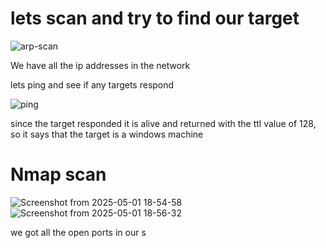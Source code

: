 # lets scan and try to find our target

![arp-scan](https://github.com/user-attachments/assets/088f841f-7c3a-4619-9b22-edceb41861b8)

We have all the ip addresses in the network

lets ping and see if any targets respond

![ping](https://github.com/user-attachments/assets/420d4c23-3d29-4575-9a43-864a11dad9d8)

since the target responded it is alive and returned with the ttl value of 128, so it says that the target is a
windows machine

# Nmap scan
![Screenshot from 2025-05-01 18-54-58](https://github.com/user-attachments/assets/733ab5dd-dc89-46b9-98a4-6dbec9319693)
![Screenshot from 2025-05-01 18-56-32](https://github.com/user-attachments/assets/d5627ba2-b738-4604-ab8d-1e7a20f131fb)

we got all the open ports in our s

